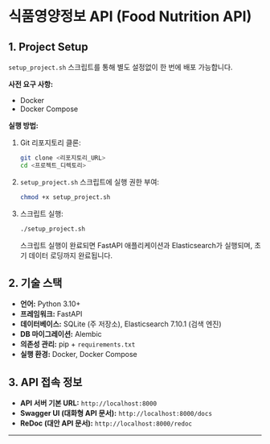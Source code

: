 # 식품영양정보 API (Food Nutrition API)

## 1. Project Setup

`setup_project.sh` 스크립트를 통해 별도 설정없이 한 번에 배포 가능합니다.

**사전 요구 사항:**
* Docker
* Docker Compose

**실행 방법:**
1.  Git 리포지토리 클론:
    ```bash
    git clone <리포지토리_URL>
    cd <프로젝트_디렉토리>
    ```
2.  `setup_project.sh` 스크립트에 실행 권한 부여:
    ```bash
    chmod +x setup_project.sh
    ```
3.  스크립트 실행:
    ```bash
    ./setup_project.sh
    ```
    스크립트 실행이 완료되면 FastAPI 애플리케이션과 Elasticsearch가 실행되며, 초기 데이터 로딩까지 완료됩니다.

## 2. 기술 스택

* **언어:** Python 3.10+
* **프레임워크:** FastAPI
* **데이터베이스:** SQLite (주 저장소), Elasticsearch 7.10.1 (검색 엔진)
* **DB 마이그레이션:** Alembic
* **의존성 관리:** pip + `requirements.txt`
* **실행 환경:** Docker, Docker Compose

## 3. API 접속 정보 

* **API 서버 기본 URL:** `http://localhost:8000`
* **Swagger UI (대화형 API 문서):** `http://localhost:8000/docs`
* **ReDoc (대안 API 문서):** `http://localhost:8000/redoc`

---